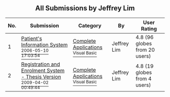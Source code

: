 ﻿<div align="center">

## All Submissions by Jeffrey Lim

</div>

No.  | Submission | Category | By   | User Rating
---- | ---------- | -------- | ---- | -----------
1 | [Patient's Information System<br /><sup>2006-05-10 17:03:54</sup>](https://github.com/Planet-Source-Code/jeffrey-lim-patient-s-information-system__1-65303) | [Complete Applications<br /><sup>Visual Basic</sup>](../ByCategory/complete-applications__1-27.md) | Jeffrey Lim | 4.8 (96 globes from 20 users)
2 | [Registration and Enrolment System \- Thesis Version<br /><sup>2009-04-02 00:49:44</sup>](https://github.com/Planet-Source-Code/jeffrey-lim-registration-and-enrolment-system-thesis-version__1-71936) | [Complete Applications<br /><sup>Visual Basic</sup>](../ByCategory/complete-applications__1-27.md) | Jeffrey Lim | 4.8 (19 globes from 4 users)
